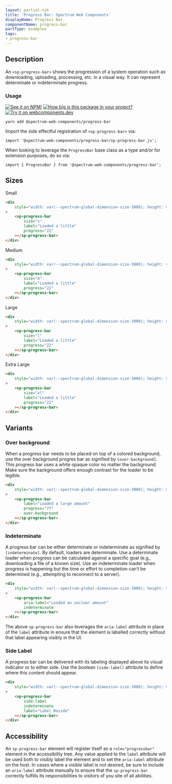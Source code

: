 ```yaml
---
layout: partial.njk
title: 'Progress Bar: Spectrum Web Components'
displayName: Progress Bar
componentName: progress-bar
partType: examples
tags:
- progress-bar
---
```

## Description

An `<sp-progress-bar>` shows the progression of a system operation such as downloading, uploading, processing, etc. in a visual way. It can represent determinate or indeterminate progress.

### Usage

[![See it on NPM!](https://img.shields.io/npm/v/@spectrum-web-components/progress-bar?style=for-the-badge)](https://www.npmjs.com/package/@spectrum-web-components/progress-bar)
[![How big is this package in your project?](https://img.shields.io/bundlephobia/minzip/@spectrum-web-components/progress-bar?style=for-the-badge)](https://bundlephobia.com/result?p=@spectrum-web-components/progress-bar)
[![Try it on webcomponents.dev](https://img.shields.io/badge/Try%20it%20on-webcomponents.dev-green?style=for-the-badge)](https://webcomponents.dev/edit/collection/fO75441E1Q5ZlI0e9pgq/WjcwSATAB2ZGd0FopIyP/src/index.ts)

```
yarn add @spectrum-web-components/progress-bar
```

Import the side effectful registration of `<sp-progress-bar>` via:

```
import '@spectrum-web-components/progress-bar/sp-progress-bar.js';
```

When looking to leverage the `ProgressBar` base class as a type and/or for extension purposes, do so via:

```
import { ProgressBar } from '@spectrum-web-components/progress-bar';
```

## Sizes

<sp-tabs selected="m" auto label="Size Attribute Options">
<sp-tab value="s">Small</sp-tab>
<sp-tab-panel value="s">

```html
<div
    style="width: var(--spectrum-global-dimension-size-3000); height: var(--spectrum-global-dimension-size-2000); display: flex; flex-direction: column; align-items: center; justify-content: space-around;"
>
    <sp-progress-bar
        size="s"
        label="Loaded a little"
        progress="22"
    ></sp-progress-bar>
</div>
```

</sp-tab-panel>
<sp-tab value="m">Medium</sp-tab>
<sp-tab-panel value="m">

```html
<div
    style="width: var(--spectrum-global-dimension-size-3000); height: var(--spectrum-global-dimension-size-2000); display: flex; flex-direction: column; align-items: center; justify-content: space-around;"
>
    <sp-progress-bar
        size="m"
        label="Loaded a little"
        progress="22"
    ></sp-progress-bar>
</div>
```

</sp-tab-panel>
<sp-tab value="l">Large</sp-tab>
<sp-tab-panel value="l">

```html
<div
    style="width: var(--spectrum-global-dimension-size-3000); height: var(--spectrum-global-dimension-size-2000); display: flex; flex-direction: column; align-items: center; justify-content: space-around;"
>
    <sp-progress-bar
        size="l"
        label="Loaded a little"
        progress="22"
    ></sp-progress-bar>
</div>
```

</sp-tab-panel>
<sp-tab value="xl">Extra Large</sp-tab>
<sp-tab-panel value="xl">

```html
<div
    style="width: var(--spectrum-global-dimension-size-3000); height: var(--spectrum-global-dimension-size-2000); display: flex; flex-direction: column; align-items: center; justify-content: space-around;"
>
    <sp-progress-bar
        size="xl"
        label="Loaded a little"
        progress="22"
    ></sp-progress-bar>
</div>
```

</sp-tab-panel>
</sp-tabs>

## Variants

### Over background

When a progress bar needs to be placed on top of a colored background, use the over background progres bar as signified by `[over-background]`. This progress bar uses a white opaque color no matter the background. Make sure the background offers enough contrast for the loader to be legible.

```html
<div
    style="width: var(--spectrum-global-dimension-size-3000); height: var(--spectrum-global-dimension-size-2000); display: flex; flex-direction: column; align-items: center; justify-content: space-around; background-color: var(--spectrum-alias-background-color-modal-overlay);"
>
    <sp-progress-bar
        label="Loaded a large amount"
        progress="77"
        over-background
    ></sp-progress-bar>
</div>
```

### Indeterminate

A progress bar can be either determinate or indeterminate as signified by `[indeterminate]`. By default, loaders are determinate. Use a determinate loader when progress can be calculated against a specific goal (e.g., downloading a file of a known size). Use an indeterminate loader when progress is happening but the time or effort to completion can’t be determined (e.g., attempting to reconnect to a server).

```html
<div
    style="width: var(--spectrum-global-dimension-size-3000); height: var(--spectrum-global-dimension-size-2000); display: flex; flex-direction: column; align-items: center; justify-content: space-around;"
>
    <sp-progress-bar
        aria-label="Loaded an unclear amount"
        indeterminate
    ></sp-progress-bar>
</div>
```

The above `sp-progress-bar` also leverages the `aria-label` attribute in place of the `label` attribute in ensure that the element is labelled correctly without that label appearing visibly in the UI.

### Side Label

A progress bar can be delivered with its labeling displayed above its visual indicator or to either side. Use the boolean `[side-label]` attribute to define where this content should appear.

```html
<div
    style="width: var(--spectrum-global-dimension-size-3000); height: var(--spectrum-global-dimension-size-2000); display: flex; flex-direction: column; align-items: center; justify-content: space-around;"
>
    <sp-progress-bar
        side-label
        indeterminate
        label="Label Beside"
    ></sp-progress-bar>
</div>
```

## Accessibility

An `sp-progress-bar` element will register itself as a `role="progressbar"` element in the accessibility tree. Any value applied to the `label` attribute will be used both to visibly label the element and to set the `aria-label` attribute on the host. In cases where a visible label is not desired, be sure to include an `aria-label` attribute manually to ensure that the `sp-progress-bar` correctly fulfills its responsibilities to visitors of you site of all abilities.

